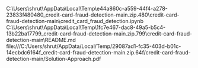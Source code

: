 C:\Users\shrut\AppData\Local\Temp\e44a860c-a559-44f4-a278-23833f480480_credit-card-fraud-detection-main.zip.480\credit-card-fraud-detection-main\credit_card_fraud_detection.ipynb
C:\Users\shrut\AppData\Local\Temp\1fc7e467-dac8-49a5-b5c4-13b22ba17799_credit-card-fraud-detection-main.zip.799\credit-card-fraud-detection-main\README.md
file:///C:/Users/shrut/AppData/Local/Temp/29087ad1-fc35-403d-b01c-14ecbdc6164f_credit-card-fraud-detection-main.zip.64f/credit-card-fraud-detection-main/Solution-Approach.pdf
